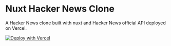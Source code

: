 # Nuxt Hacker News Clone

A Hacker News clone built with nuxt and Hacker News official API deployed on Vercel.

[![Deploy with Vercel](https://vercel.com/button)](https://vercel.com/new/clone?repository-url=https://github.com/xvvhang/nuxt-hackernews-clone)
